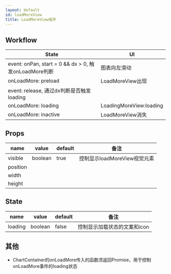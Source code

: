 ```yaml
---
layout: default
id: loadMoreView
title: LoadMoreView组件
---
```


## Workflow
|State|UI|
|--|--|
|event: onPan, start = 0 && dx > 0, 触发onLoadMore判断|图表向左滑动|
|onLoadMore: preload|LoadMoreView出现|
|event: release, 通过dx判断是否触发loading||
|onLoadMore: loading|LoadingMoreView:loading|
|onLoadMore: inactive|LoadMoreView消失|

## Props
|name|value|default|备注|
|--|--|--|--|
|visible|boolean|true|控制显示loadMoreView视觉元素|
|position||||
|width||||
|height||||

## State
|name|value|default|备注|
|--|--|--|--|
|loading|boolean|false|控制显示加载状态的文案和icon|

## 其他
+ ChartContainer的onLoadMore传入的函数须返回Promise，用于控制onLoadMore事件的loading状态